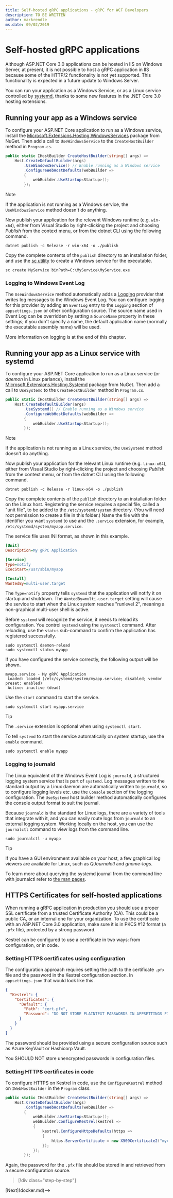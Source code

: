 ```yaml
---
title: Self-hosted gRPC applications - gRPC for WCF Developers
description: TO BE WRITTEN
author: markrendle
ms.date: 09/02/2019
---
```


# Self-hosted gRPC applications

Although ASP.NET Core 3.0 applications can be hosted in IIS on Windows Server, at present, it is not possible to host a gRPC application in IIS because some of the HTTP/2 functionality is not yet supported. This functionality is expected in a future update to Windows Server.

You can run your application as a Windows Service, or as a Linux service controlled by [systemd](https://en.wikipedia.org/wiki/Systemd), thanks to some new features in the .NET Core 3.0 hosting extensions.

## Running your app as a Windows service

To configure your ASP.NET Core application to run as a Windows service, install the [Microsoft.Extensions.Hosting.WindowsServices](https://www.nuget.org/packages/Microsoft.Extensions.Hosting.WindowsServices) package from NuGet. Then add a call to `UseWindowsService` to the `CreateHostBuilder` method in `Program.cs`.

```csharp
public static IHostBuilder CreateHostBuilder(string[] args) =>
    Host.CreateDefaultBuilder(args)
        .UseWindowsService() // Enable running as a Windows service
        .ConfigureWebHostDefaults(webBuilder =>
        {
            webBuilder.UseStartup<Startup>();
        });
```

> [!NOTE]
> If the application is not running as a Windows service, the `UseWindowsService` method doesn't do anything.

Now publish your application for the relevant Windows runtime (e.g. `win-x64`), either from Visual Studio by right-clicking the project and choosing *Publish* from the context menu, or from the dotnet CLI using the following command.

```console
dotnet publish -c Release -r win-x64 -o ./publish
```

Copy the complete contents of the `publish` directory to an installation folder, and use the [sc utility](https://docs.microsoft.com/windows/desktop/services/controlling-a-service-using-sc) to create a Windows service for the executable.

```console
sc create MyService binPath=C:\MyService\MyService.exe
```

### Logging to Windows Event Log

The `UseWindowsService` method automatically adds a [Logging](https://docs.microsoft.com/aspnet/core/fundamentals/logging/?view=aspnetcore-3.0) provider that writes log messages to the Windows Event Log. You can configure logging for this provider by adding an `EventLog` entry to the `Logging` section of `appsettings.json` or other configuration source. The source name used in Event Log can be overridden by setting a `SourceName` property in these settings; if you don't specify a name, the default application name (normally the executable assembly name) will be used.

More information on logging is at the end of this chapter.

## Running your app as a Linux service with systemd

To configure your ASP.NET Core application to run as a Linux service (or *daemon* in Linux parlance), install the [Microsoft.Extensions.Hosting.Systemd](https://www.nuget.org/packages/Microsoft.Extensions.Hosting.Systemd) package from NuGet. Then add a call to `UseSystemd` to the `CreateHostBuilder` method in `Program.cs`.

```csharp
public static IHostBuilder CreateHostBuilder(string[] args) =>
    Host.CreateDefaultBuilder(args)
        .UseSystemd() // Enable running as a Windows service
        .ConfigureWebHostDefaults(webBuilder =>
        {
            webBuilder.UseStartup<Startup>();
        });
```

> [!NOTE]
> If the application is not running as a Linux service, the `UseSystemd` method doesn't do anything.

Now publish your application for the relevant Linux runtime (e.g. `linux-x64`), either from Visual Studio by right-clicking the project and choosing *Publish* from the context menu, or from the dotnet CLI using the following command.

```console
dotnet publish -c Release -r linux-x64 -o ./publish
```

Copy the complete contents of the `publish` directory to an installation folder on the Linux host. Registering the service requires a special file, called a "unit file", to be added to the `/etc/systemd/system` directory. (You will need root permission to create a file in this folder.) Name the file with the identifier you want `systemd` to use and the `.service` extension, for example, `/etc/systemd/system/myapp.service`.

The service file uses INI format, as shown in this example.

```ini
[Unit]
Description=My gRPC Application

[Service]
Type=notify
ExecStart=/usr/sbin/myapp

[Install]
WantedBy=multi-user.target
```

The `Type=notify` property tells `systemd` that the application will notify it on startup and shutdown. The `WantedBy=multi-user.target` setting will cause the service to start when the Linux system reaches "runlevel 2", meaning a non-graphical multi-user shell is active.

Before `systemd` will recognize the service, it needs to reload its configuration. You control `systemd` using the `systemctl` command. After reloading, use the `status` sub-command to confirm the application has registered successfully.

```console
sudo systemctl daemon-reload
sudo systemctl status myapp
```

If you have configured the service correctly, the following output will be shown.

```text
myapp.service - My gRPC Application
 Loaded: loaded (/etc/systemd/system/myapp.service; disabled; vendor preset: enabled)
 Active: inactive (dead)
```

Use the `start` command to start the service.

```console
sudo systemctl start myapp.service
```

> [!TIP]
> The `.service` extension is optional when using `systemctl start`.

To tell `systemd` to start the service automatically on system startup, use the `enable` command.

```console
sudo systemctl enable myapp
```

### Logging to journald

The Linux equivalent of the Windows Event Log is `journald`, a structured logging system service that is part of `systemd`. Log messages written to the standard output by a Linux daemon are automatically written to `journald`, so to configure logging levels etc. use the `Console` section of the logging configuration. The `UseSystemd` host builder method automatically configures the console output format to suit the journal.

Because `journald` is the standard for Linux logs, there are a variety of tools that integrate with it, and you can easily route logs from `journald` to an external logging system. Working locally on the host, you can use the `journalctl` command to view logs from the command line.

```console
sudo journalctl -u myapp
```

> [!TIP]
> If you have a GUI environment available on your host, a few graphical log viewers are available for Linux, such as *QJournalctl* and *gnome-logs*.

To learn more about querying the systemd journal from the command line with journalctl refer to [the man pages](https://manpages.debian.org/buster/systemd/journalctl.1).

## HTTPS Certificates for self-hosted applications

When running a gRPC application in production you should use a proper SSL certificate from a trusted Certificate Authority (CA). This could be a public CA, or an internal one for your organization. To use the certificate with an ASP.NET Core 3.0 application, make sure it is in PKCS #12 format (a `.pfx` file), protected by a strong password.

Kestrel can be configured to use a certificate in two ways: from configuration, or in code.

### Setting HTTPS certificates using configuration

The configuration approach requires setting the path to the certificate `.pfx` file and the password in the Kestrel configuration section. In `appsettings.json` that would look like this.

```json
{
  "Kestrel": {
    "Certificates": {
      "Default": {
        "Path": "cert.pfx",
        "Password": "DO NOT STORE PLAINTEXT PASSWORDS IN APPSETTINGS FILES"
      }
    }
  }
}
```

The password should be provided using a secure configuration source such as Azure KeyVault or Hashicorp Vault.

You SHOULD NOT store unencrypted passwords in configuration files.

### Setting HTTPS certificates in code

To configure HTTPS on Kestrel in code, use the `ConfigureKestrel` method on `IWebHostBuilder` in the `Program` class.

```csharp
public static IHostBuilder CreateHostBuilder(string[] args) =>
    Host.CreateDefaultBuilder(args)
        .ConfigureWebHostDefaults(webBuilder =>
        {
            webBuilder.UseStartup<Startup>();
            webBuilder.ConfigureKestrel(kestrel =>
            {
                kestrel.ConfigureHttpsDefaults(https =>
                {
                    https.ServerCertificate = new X509Certificate2("mycert.pfx", "password");
                });
            });
        });
```

Again, the password for the `.pfx` file should be stored in and retrieved from a secure configuration source.

>[!div class="step-by-step"]
<!-->[Next](docker.md)-->
